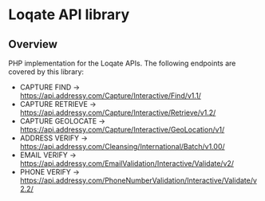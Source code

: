 # Loqate API library

## Overview
PHP implementation for the Loqate APIs. The following endpoints are covered by this library:

- CAPTURE FIND -> https://api.addressy.com/Capture/Interactive/Find/v1.1/
- CAPTURE RETRIEVE -> https://api.addressy.com/Capture/Interactive/Retrieve/v1.2/
- CAPTURE GEOLOCATE -> https://api.addressy.com/Capture/Interactive/GeoLocation/v1/
- ADDRESS VERIFY -> https://api.addressy.com/Cleansing/International/Batch/v1.00/
- EMAIL VERIFY -> https://api.addressy.com/EmailValidation/Interactive/Validate/v2/
- PHONE VERIFY -> https://api.addressy.com/PhoneNumberValidation/Interactive/Validate/v2.2/

